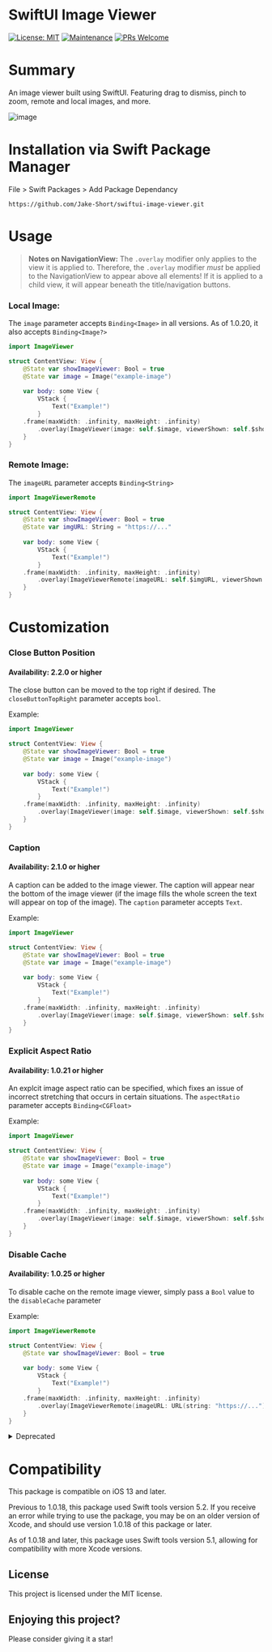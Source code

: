 # SwiftUI Image Viewer

[![License: MIT](https://img.shields.io/badge/License-MIT-yellow.svg)](https://opensource.org/licenses/MIT)
[![Maintenance](https://img.shields.io/badge/Maintained%3F-yes-green.svg)](https://github.com/Jake-Short/swiftui-image-viewer/graphs/commit-activity)
[![PRs Welcome](https://img.shields.io/badge/PRs-welcome-brightgreen.svg?style=flat-square)](http://makeapullrequest.com)


# Summary

An image viewer built using SwiftUI. Featuring drag to dismiss, pinch to zoom, remote and local images, and more.

![image](https://media2.giphy.com/media/LSKUWsW9KogOLIS2ZS/giphy.gif?cid=4d1e4f29cacda6de9a149bb9b7a2717faec03a9ebd6d5fdd&rid=giphy.gif)

# Installation via Swift Package Manager

File > Swift Packages > Add Package Dependancy

```https://github.com/Jake-Short/swiftui-image-viewer.git```

# Usage

> **Notes on NavigationView:** The `.overlay` modifier only applies to the view it is applied to. Therefore, the `.overlay` modifier *must* be applied to the NavigationView to appear above all elements! If it is applied to a child view, it will appear beneath the title/navigation buttons.

### Local Image:

The `image` parameter accepts `Binding<Image>` in all versions. As of 1.0.20, it also accepts `Binding<Image?>`

```Swift
import ImageViewer

struct ContentView: View {
    @State var showImageViewer: Bool = true
    @State var image = Image("example-image")
	
    var body: some View {
        VStack {
            Text("Example!")
        }
	.frame(maxWidth: .infinity, maxHeight: .infinity)
        .overlay(ImageViewer(image: self.$image, viewerShown: self.$showImageViewer))
    }
}
```

### Remote Image:

The `imageURL` parameter accepts `Binding<String>`

```Swift
import ImageViewerRemote

struct ContentView: View {
    @State var showImageViewer: Bool = true
    @State var imgURL: String = "https://..."
	
    var body: some View {
        VStack {
            Text("Example!")
        }
	.frame(maxWidth: .infinity, maxHeight: .infinity)
        .overlay(ImageViewerRemote(imageURL: self.$imgURL, viewerShown: self.$showImageViewer))
    }
}
```

# Customization

### Close Button Position

#### Availability: 2.2.0 or higher

The close button can be moved to the top right if desired. The `closeButtonTopRight` parameter accepts `bool`.

Example:
```Swift
import ImageViewer

struct ContentView: View {
    @State var showImageViewer: Bool = true
    @State var image = Image("example-image")
    
    var body: some View {
        VStack {
            Text("Example!")
        }
    .frame(maxWidth: .infinity, maxHeight: .infinity)
        .overlay(ImageViewer(image: self.$image, viewerShown: self.$showImageViewer, closeButtonTopRight: true))
    }
}
```


### Caption

#### Availability: 2.1.0 or higher

A caption can be added to the image viewer. The caption will appear near the bottom of the image viewer (if the image fills the whole screen the text will appear on top of the image). The `caption` parameter accepts `Text`.

Example:
```Swift
import ImageViewer

struct ContentView: View {
    @State var showImageViewer: Bool = true
    @State var image = Image("example-image")
	
    var body: some View {
        VStack {
            Text("Example!")
        }
	.frame(maxWidth: .infinity, maxHeight: .infinity)
        .overlay(ImageViewer(image: self.$image, viewerShown: self.$showImageViewer, caption: Text("This is a caption!")))
    }
}
```

### Explicit Aspect Ratio

#### Availability: 1.0.21 or higher

An explcit image aspect ratio can be specified, which fixes an issue of incorrect stretching that occurs in certain situations. The `aspectRatio` parameter accepts `Binding<CGFloat>`

Example:
```Swift
import ImageViewer

struct ContentView: View {
    @State var showImageViewer: Bool = true
    @State var image = Image("example-image")
	
    var body: some View {
        VStack {
            Text("Example!")
        }
	.frame(maxWidth: .infinity, maxHeight: .infinity)
        .overlay(ImageViewer(image: self.$image, viewerShown: self.$showImageViewer, aspectRatio: .constant(2)))
    }
}
```

### Disable Cache

#### Availability: 1.0.25 or higher

To disable cache on the remote image viewer, simply pass a `Bool` value to the `disableCache` parameter

Example:
```Swift
import ImageViewerRemote

struct ContentView: View {
    @State var showImageViewer: Bool = true
	
    var body: some View {
        VStack {
            Text("Example!")
        }
	.frame(maxWidth: .infinity, maxHeight: .infinity)
        .overlay(ImageViewerRemote(imageURL: URL(string: "https://..."), viewerShown: self.$showImageViewer, disableCache: true))
    }
}
```
<details>
<summary>Deprecated</summary>
<br>
	
### HTTP Headers

#### Availability: 1.0.15 to 1.0.25
#### *DEPRECATED*: No longer available as of 2.0.0

The remote image viewer allows HTTP headers to be included in the URL request. To use them, pass a dictonary to the httpHeaders field. The format should be [Header: Value], both strings.

Example:
```Swift
import ImageViewerRemote

struct ContentView: View {
    @State var showImageViewer: Bool = true
	
    var body: some View {
        VStack {
            Text("Example!")
        }
	.frame(maxWidth: .infinity, maxHeight: .infinity)
        .overlay(ImageViewerRemote(imageURL: URL(string: "https://..."), viewerShown: self.$showImageViewer, httpHeaders: ["X-Powered-By": "Swift!"]))
    }
}
```
</details>

# Compatibility

This package is compatible on iOS 13 and later.

Previous to 1.0.18, this package used Swift tools version 5.2. If you receive an error while trying to use the package, you may be on an older version of Xcode, and should use version 1.0.18 of this package or later.

As of 1.0.18 and later, this package uses Swift tools version 5.1, allowing for compatibility with more Xcode versions.

## License

This project is licensed under the MIT license.

## Enjoying this project?

Please consider giving it a star!
